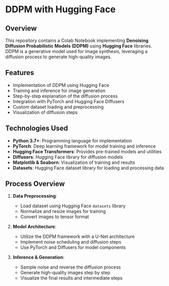 # DDPM with Hugging Face

## Overview
This repository contains a Colab Notebook implementing **Denoising Diffusion Probabilistic Models (DDPM)** using **Hugging Face** libraries. DDPM is a generative model used for image synthesis, leveraging a diffusion process to generate high-quality images.

## Features
- Implementation of DDPM using Hugging Face
- Training and inference for image generation
- Step-by-step explanation of the diffusion process
- Integration with PyTorch and Hugging Face Diffusers
- Custom dataset loading and preprocessing
- Visualization of diffusion steps

## Technologies Used
- **Python 3.7+**: Programming language for implementation
- **PyTorch**: Deep learning framework for model training and inference
- **Hugging Face Transformers**: Provides pre-trained models and utilities
- **Diffusers**: Hugging Face library for diffusion models
- **Matplotlib & Seaborn**: Visualization of training and results
- **Datasets**: Hugging Face dataset library for loading and processing data

## Process Overview
1. **Data Preprocessing**:
   - Load dataset using Hugging Face `datasets` library
   - Normalize and resize images for training
   - Convert images to tensor format

2. **Model Architecture**:
   - Utilize the DDPM framework with a U-Net architecture
   - Implement noise scheduling and diffusion steps
   - Use PyTorch and Diffusers for model components

3. **Inference & Generation**:
   - Sample noise and reverse the diffusion process
   - Generate high-quality images step by step
   - Visualize the final results and intermediate steps
